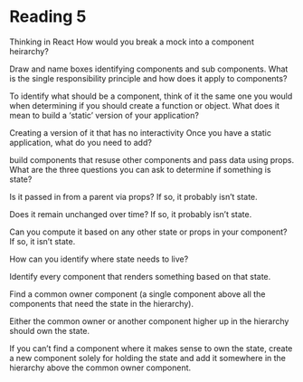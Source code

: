 # Reading 5
Thinking in React
How would you break a mock into a component heirarchy?

Draw and name boxes identifying components and sub components.
What is the single responsibility principle and how does it apply to components?

To identify what should be a component, think of it the same one you would when determining if you should create a function or object.
What does it mean to build a ‘static’ version of your application?

Creating a version of it that has no interactivity
Once you have a static application, what do you need to add?

build components that resuse other components and pass data using props.
What are the three questions you can ask to determine if something is state?

Is it passed in from a parent via props? If so, it probably isn’t state.

Does it remain unchanged over time? If so, it probably isn’t state.

Can you compute it based on any other state or props in your component? If so, it isn’t state.

How can you identify where state needs to live?

Identify every component that renders something based on that state.

Find a common owner component (a single component above all the components that need the state in the hierarchy).

Either the common owner or another component higher up in the hierarchy should own the state.

If you can’t find a component where it makes sense to own the state, create a new component solely for holding the state and add it somewhere in the hierarchy above the common owner component.
